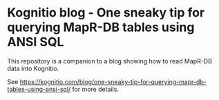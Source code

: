 # Kognitio blog - One sneaky tip for querying MapR-DB tables using ANSI SQL
  
This repository is a companion to a blog showing how to read MapR-DB data into Kognitio.

See https://kognitio.com/blog/one-sneaky-tip-for-querying-mapr-db-tables-using-ansi-sql/ for more details.

